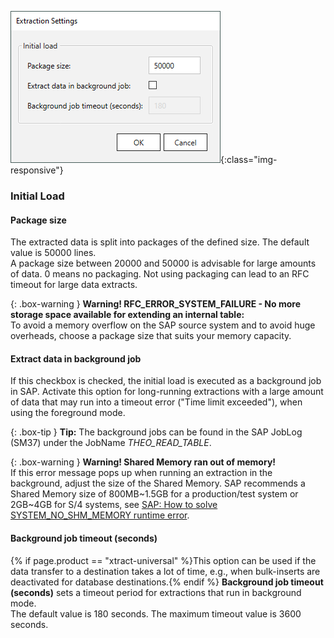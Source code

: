 ![table-cdc-extraction-settings](/img/content/tablecdc/table-cdc-extraction-settings.png){:class="img-responsive"}

### Initial Load

#### Package size
The extracted data is split into packages of the defined size. The default value is 50000 lines. <br>
A package size between 20000 and 50000 is advisable for large amounts of data. 
0 means no packaging. Not using packaging can lead to an RFC timeout for large data extracts.

{: .box-warning }
**Warning! RFC_ERROR_SYSTEM_FAILURE - No more storage space available for extending an internal table:** <br>
To avoid a memory overflow on the SAP source system and to avoid huge overheads, choose a package size that suits your memory capacity.


#### Extract data in background job
If this checkbox is checked, the initial load is executed as a background job in SAP. 
Activate this option for long-running extractions with a large amount of data that may run into a timeout error ("Time limit exceeded"), when using the foreground mode. <br>

{: .box-tip }
**Tip:** The background jobs can be found in the SAP JobLog (SM37) under the JobName *THEO_READ_TABLE*.

{: .box-warning }
**Warning! Shared Memory ran out of memory!** <br>
If this error message pops up when running an extraction in the background, adjust the size of the Shared Memory.
SAP recommends a Shared Memory size of 800MB~1.5GB for a production/test system or 2GB~4GB for S/4 systems, see [SAP: How to solve SYSTEM_NO_SHM_MEMORY runtime error](https://ga.support.sap.com/dtp/viewer/#/tree/1080/actions/12107).


#### Background job timeout (seconds)
{% if page.product == "xtract-universal" %}This option can be used if the data transfer to a destination takes a lot of time, e.g., when bulk-inserts are deactivated for database destinations.{% endif %} 
**Background job timeout (seconds)** sets a timeout period for extractions that run in background mode.<br>
The default value is 180 seconds. The maximum timeout value is 3600 seconds. 

